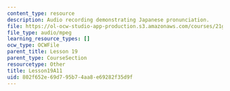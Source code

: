 ```yaml
---
content_type: resource
description: Audio recording demonstrating Japanese pronunciation.
file: https://ol-ocw-studio-app-production.s3.amazonaws.com/courses/21g-504-japanese-iv-spring-2009/802f652e69d795b74aa8e69282f35d9f_Lesson19A11.mp3
file_type: audio/mpeg
learning_resource_types: []
ocw_type: OCWFile
parent_title: Lesson 19
parent_type: CourseSection
resourcetype: Other
title: Lesson19A11
uid: 802f652e-69d7-95b7-4aa8-e69282f35d9f
---
```

